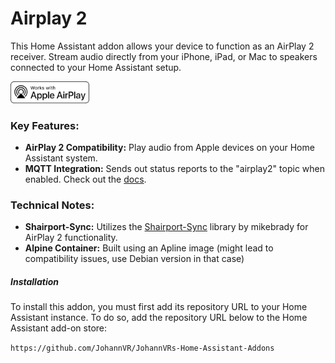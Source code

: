 # Airplay 2

This Home Assistant addon allows your device to function as an AirPlay 2 receiver.
Stream audio directly from your iPhone, iPad, or Mac to speakers connected to your Home Assistant setup.

<img width=25% src="logo.png">

### Key Features:

* **AirPlay 2 Compatibility:** Play audio from Apple devices on your Home Assistant system.
* **MQTT Integration:** Sends out status reports to the "airplay2" topic when enabled. Check out the [docs](https://github.com/mikebrady/shairport-sync/blob/master/MQTT.md).

### Technical Notes:

* **Shairport-Sync:** Utilizes the [Shairport-Sync](https://github.com/mikebrady/shairport-sync) library by mikebrady for AirPlay 2 functionality.
* **Alpine Container:** Built using an Apline image (might lead to compatibility issues, use Debian version in that case)

##### Installation

To install this addon, you must first add its repository URL to your Home Assistant instance.
To do so, add the repository URL below to the Home Assistant add-on store:

`https://github.com/JohannVR/JohannVRs-Home-Assistant-Addons`
